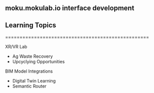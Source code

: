 ## moku.mokulab.io interface development

## Learning Topics
==================================================

XR/VR Lab
- Ag Waste Recovery
- Upcyclying Opportunities

BIM Model Integrations
- Digital Twin Learning
- Semantic Router
